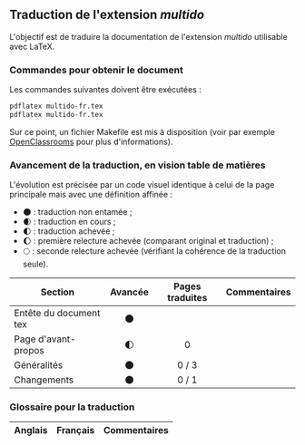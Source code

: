## Traduction de l'extension *multido*

L'objectif est de traduire la documentation de l'extension *multido* utilisable avec LaTeX. 


### Commandes pour obtenir le document

Les commandes suivantes doivent être exécutées :

```bash
pdflatex multido-fr.tex
pdflatex multido-fr.tex
```

Sur ce point, un fichier Makefile est mis à disposition (voir par exemple [OpenClassrooms](https://openclassrooms.com/courses/compilez-sous-gnu-linux#/id/r-1130480) pour plus d'informations).


### Avancement de la traduction, en vision table de matières

L'évolution est précisée par un code visuel identique à celui de la page principale mais avec une définition affinée :

- :new_moon: : traduction non entamée ;
- :waxing_crescent_moon: : traduction en cours ;
- :first_quarter_moon: : traduction achevée ;
- :waxing_gibbous_moon: : première relecture achevée (comparant original et traduction) ; 
- :full_moon: : seconde relecture achevée (vérifiant la cohérence de la traduction seule).

Section                       | Avancée                | Pages traduites | Commentaires 
----------------------------- | :--------------------: | :-------------: | -------------------------
Entête du document tex        | :new_moon:             |                 |
Page d'avant-propos           | :first_quarter_moon:   | 0               | 
Généralités                   | :new_moon:             | 0 / 3           |
Changements                   | :new_moon:             | 0 / 1           |

### Glossaire pour la traduction

Anglais                | Français                                       | Commentaires 
---------------------- | ---------------------------------------------- | -------------------------------
